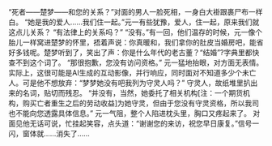 “死者——楚梦——和您的关系？”对面的男人一脸死相，一身白大褂跟裹尸布一样白。
“她是我的爱人……我们住一起。”元一有些犹豫，爱人，住一起，原来我们就这点儿关系？
“有法律上的关系吗？”
“没有。”有一回，他们温存的时候，元一像个胎儿一样窝进楚梦的怀里，捂着声说：你真暖和，我们拿你的肚皮当婚房吧，能省好多钱呢。楚梦听到了，笑出了声：你是什么年代的老古董？“结婚”?字典里都快查不到这个词了。
“那很抱歉，您没有访问资格。”
元一猛地抬眼，对方面无表情。实际上，这很可能是AI生成的互动影像，并行响应，同时面对不知道多少个未亡人。可是他不想放弃：“梦梦她没有吧我列为守灵人吗？”
守灵人，故纸堆里扒出来的名词，贴切而残忍。
“并没有，当然，她委托了相关机构[注：一个期货机构，购买亡者重生之后的劳动收益]为她守灵，但由于您没有守灵资格，所以我司也不能向您透露具体信息。”
元一气阻，整个人陷进枕头里，胸口又疼起来了。
对面见他无话可说，忙挂起笑容，点头道：“谢谢您的来访，祝您早日康复。”信号一闪，窗体就……消失了……
